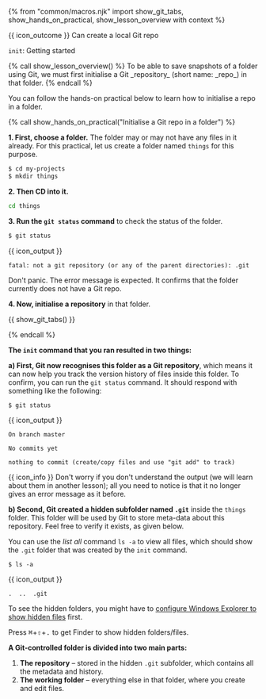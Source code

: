 {% from "common/macros.njk" import show_git_tabs, show_hands_on_practical, show_lesson_overview with context %}

<span id="outcomes">{{ icon_outcome }} Can create a local Git repo</span>

<span id="title">`init`: Getting started</span>

<div id="body">
{% call show_lesson_overview() %}
To be able to save snapshots of a folder using Git, we must first initialise a Git _repository_ (short name: _repo_) in that folder.
{% endcall %}

You can follow the hands-on practical below to learn how to initialise a repo in a folder.

{% call show_hands_on_practical("Initialise a Git repo in a folder") %}

**1. First, choose a folder.** The folder may or may not have any files in it already. For this practical, let us create a folder named `things` for this purpose.

```bash {.no-line-numbers}
$ cd my-projects
$ mkdir things
```

**2. Then CD into it.**

```bash {.no-line-numbers}
cd things
```

**3. Run the `git status` command** to check the status of the folder.

```bash {.no-line-numbers}
$ git status
```
{{ icon_output }}
```{.no-line-numbers}
fatal: not a git repository (or any of the parent directories): .git
```
Don't panic. The error message is expected. It confirms that the folder currently does not have a Git repo.

**4. Now, initialise a repository** in that folder.

{{ show_git_tabs() }}

{% endcall %}

**The `init` command that you ran resulted in two things:**

**a) First, Git now recognises this folder as a Git repository**, which means it can now help you track the version history of files inside this folder. To confirm, you can run the `git status` command. It should respond with something like the following:

```{.no-line-numbers}
$ git status
```
{{ icon_output }}
```{.no-line-numbers}
On branch master

No commits yet

nothing to commit (create/copy files and use "git add" to track)
```
{{ icon_info }} Don't worry if you don't understand the output (we will learn about them in another lesson); all you need to notice is that it no longer gives an error message as it before.

**b) Second, Git created a hidden subfolder named `.git`** inside the `things` folder. This folder will be used by Git to store meta-data about this repository. Feel free to verify it exists, as given below.

<tabs>
  <tab header=":fas-terminal: Terminal">

You can use the _list all_ command `ls -a` to view all files, which should show the `.git` folder that was created by the `init` command.

```{.no-line-numbers highlight-lines="1['-a']"}
$ ls -a
```
{{ icon_output }}
```{.no-line-numbers highlight-lines="1['.git']"}
.  ..  .git
```

  </tab>
  <tab header=":fab-windows: Windows Explorer">

To see the hidden folders, you might have to [configure Windows Explorer to show hidden files](https://support.microsoft.com/en-us/windows/view-hidden-files-and-folders-in-windows-97fbc472-c603-9d90-91d0-1166d1d9f4b5) first.

  </tab>
  <tab header=":fab-apple: MacOS Finder">

Press <kbd>⌘</kbd>+<kbd>⇧</kbd>+<kbd>.</kbd> to get Finder to show hidden folders/files.

  </tab>
</tabs>

**A Git-controlled folder is divided into two main parts:**

1. **The repository** – stored in the hidden `.git` subfolder, which contains all the metadata and history.
2. **The working folder** – everything else in that folder, where you create and edit files.

</div>
<div id="extras">
</div>
